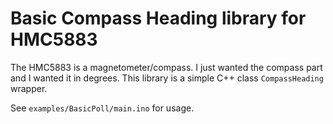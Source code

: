 # Basic Compass Heading library for HMC5883

The HMC5883 is a magnetometer/compass. I just wanted the compass part and I wanted it in degrees. This library is a simple C++ class `CompassHeading` wrapper.

See `examples/BasicPoll/main.ino` for usage.
